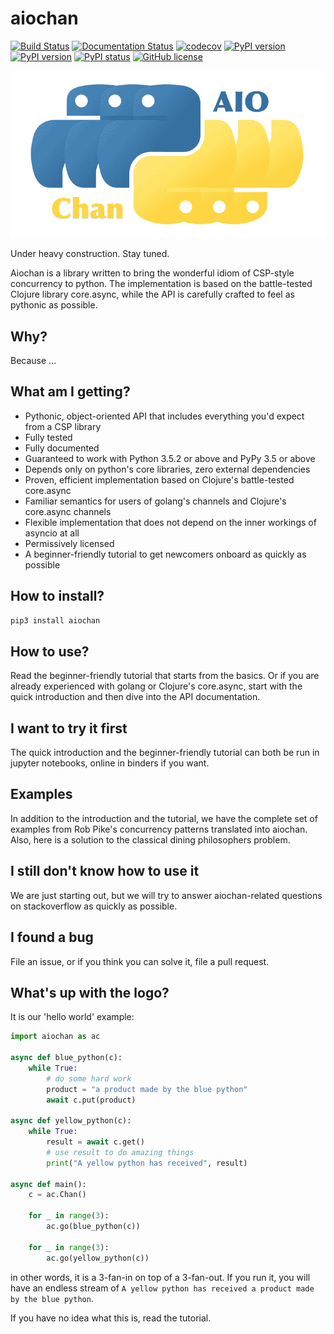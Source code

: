 # aiochan 

[![Build Status](https://travis-ci.com/zh217/aiochan.svg?branch=master)](https://travis-ci.com/zh217/aiochan)
[![Documentation Status](https://readthedocs.org/projects/aiochan/badge/?version=latest)](https://aiochan.readthedocs.io/en/latest/?badge=latest)
[![codecov](https://codecov.io/gh/zh217/aiochan/branch/master/graph/badge.svg)](https://codecov.io/gh/zh217/aiochan)
[![PyPI version](https://img.shields.io/pypi/v/aiochan.svg)](https://pypi.python.org/pypi/aiochan/)
[![PyPI version](https://img.shields.io/pypi/pyversions/aiochan.svg)](https://pypi.python.org/pypi/aiochan/)
[![PyPI status](https://img.shields.io/pypi/status/aiochan.svg)](https://pypi.python.org/pypi/aiochan/)
[![GitHub license](https://img.shields.io/github/license/zh217/aiochan.svg)](https://github.com/zh217/aiochan/blob/master/LICENSE)

![logo](logo.gif "aiochan logo")


Under heavy construction. Stay tuned.

Aiochan is a library written to bring the wonderful idiom of CSP-style concurrency to python. The implementation is based on the battle-tested Clojure library core.async, while the API is carefully crafted to feel as pythonic as possible.

## Why?

Because ...

## What am I getting?

* Pythonic, object-oriented API that includes everything you'd expect from a CSP library
* Fully tested
* Fully documented
* Guaranteed to work with Python 3.5.2 or above and PyPy 3.5 or above
* Depends only on python's core libraries, zero external dependencies
* Proven, efficient implementation based on Clojure's battle-tested core.async
* Familiar semantics for users of golang's channels and Clojure's core.async channels
* Flexible implementation that does not depend on the inner workings of asyncio at all
* Permissively licensed
* A beginner-friendly tutorial to get newcomers onboard as quickly as possible

## How to install?

```bash
pip3 install aiochan
```

## How to use?

Read the beginner-friendly tutorial that starts from the basics. Or if you are already experienced with golang or Clojure's core.async, start with the quick introduction and then dive into the API documentation.

## I want to try it first

The quick introduction and the beginner-friendly tutorial can both be run in jupyter notebooks, online in binders if you want.

## Examples

In addition to the introduction and the tutorial, we have the complete set of examples from Rob Pike's concurrency patterns translated into aiochan. Also, here is a solution to the classical dining philosophers problem.

## I still don't know how to use it

We are just starting out, but we will try to answer aiochan-related questions on stackoverflow as quickly as possible.

## I found a bug

File an issue, or if you think you can solve it, file a pull request.

## What's up with the logo?

It is our 'hello world' example:

```python
import aiochan as ac

async def blue_python(c):
    while True:
        # do some hard work
        product = "a product made by the blue python"
        await c.put(product)

async def yellow_python(c):
    while True:
        result = await c.get()
        # use result to do amazing things
        print("A yellow python has received", result)

async def main():
    c = ac.Chan()

    for _ in range(3):
        ac.go(blue_python(c))

    for _ in range(3):
        ac.go(yellow_python(c))
```

in other words, it is a 3-fan-in on top of a 3-fan-out. If you run it, you will have an endless stream of `A yellow python has received a product made by the blue python`.

If you have no idea what this is, read the tutorial.